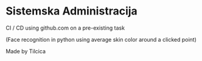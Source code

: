 # Sistemska Administracija

CI / CD using github.com on a pre-existing task

(Face recognition in python using average skin color around a clicked point)

Made by
Tilcica
